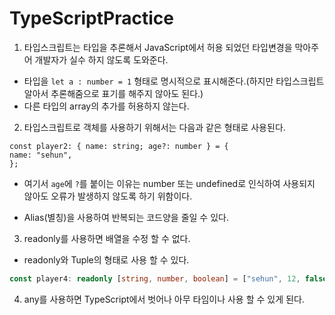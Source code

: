 # TypeScriptPractice

1. 타입스크립트는 타입을 추론해서 JavaScript에서 허용 되었던 타입변경을 막아주어 개발자가 실수 하지 않도록 도와준다.

- 타입을 `let a : number = 1` 형태로 명시적으로 표시해준다.(하지만 타입스크립트 알아서 추론해줌으로 표기를 해주지 않아도 된다.)
- 다른 타입의 array의 추가를 허용하지 않는다.

2. 타입스크립트로 객체를 사용하기 위해서는 다음과 같은 형태로 사용된다.

```TypeScirpt
const player2: { name: string; age?: number } = {
name: "sehun",
};
```

- 여기서 `age`에 `?`를 붙이는 이유는 number 또는 undefined로 인식하여 사용되지 않아도 오류가 발생하지 않도록 하기 위함이다.

- Alias(별칭)을 사용하여 반복되는 코드양을 줄일 수 있다.

3. readonly를 사용하면 배열을 수정 할 수 없다.

- readonly와 Tuple의 형태로 사용 할 수 있다.

```TypeScript
const player4: readonly [string, number, boolean] = ["sehun", 12, false];
```

4. any를 사용하면 TypeScript에서 벗어나 아무 타임이나 사용 할 수 있게 된다.
